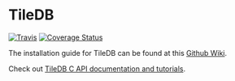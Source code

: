 # TileDB

[![Travis](https://travis-ci.org/OmicsDataAutomation/TileDB.svg?branch=master)](https://travis-ci.org/OmicsDataAutomation/TileDB)
[![Coverage Status](https://coveralls.io/repos/github/OmicsDataAutomation/TileDB/badge.svg?branch=master)](https://coveralls.io/github/OmicsDataAutomation/TileDB?branch=master)

The installation guide for TileDB can be found at this [Github
Wiki](https://github.com/OmicsDataAutomation/TileDB/wiki).

Check out [TileDB C API documentation and tutorials](https://web.archive.org/web/20171230150211/http://istc-bigdata.org:80/tiledb/tutorials/index.html).
